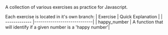 A collection of various exercises as practice for Javascript.


Each exercise is located in it's own branch:
| Exercise      | Quick Explanation           |
| ------------- |-----------------------------|
| happy_number  | A function that will identify if a given number is a 'happy number'|

